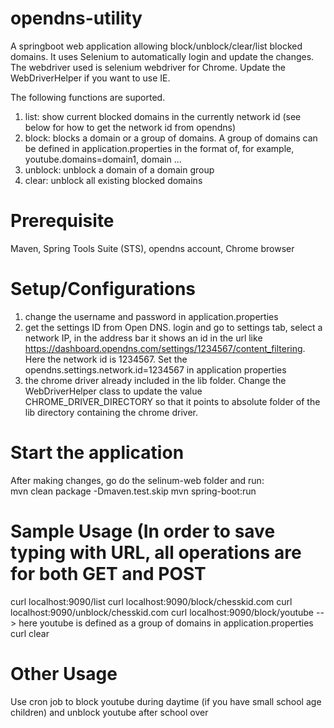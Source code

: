 # opendns-utility
A springboot web application allowing block/unblock/clear/list blocked domains. It uses Selenium to automatically login and update the changes. The webdriver used is selenium webdriver for Chrome. Update the WebDriverHelper if you want to use IE.

The following functions are suported.

1) list: show current blocked domains in the currently network id (see below for how to get the network id from opendns)
2) block: blocks a domain or a group of domains. A group of domains can be defined in application.properties in the format of, for example, youtube.domains=domain1, domain ...
3) unblock: unblock a domain of a domain group
4) clear: unblock all existing blocked domains

# Prerequisite
Maven, Spring Tools Suite (STS), opendns account, Chrome browser

# Setup/Configurations
1) change the username and password in application.properties
2) get the settings ID from Open DNS. login and go to settings tab, select a network IP, in the address bar it shows an id in the url like
https://dashboard.opendns.com/settings/1234567/content_filtering. Here the network id is 1234567. Set the opendns.settings.network.id=1234567 in application properties
3) the chrome driver already included in the lib folder. Change the WebDriverHelper class to update the value CHROME_DRIVER_DIRECTORY so that it points to absolute folder of the lib directory containing the chrome driver.

# Start the application
After making changes, go do the selinum-web folder and run:  
mvn clean package -Dmaven.test.skip
mvn spring-boot:run

# Sample Usage (In order to save typing with URL, all operations are for both GET and POST
curl localhost:9090/list
curl localhost:9090/block/chesskid.com
curl localhost:9090/unblock/chesskid.com
curl localhost:9090/block/youtube    --> here youtube is defined as a group of domains in application.properties
curl clear

# Other Usage
Use cron job to block youtube during daytime (if you have small school age children) and unblock youtube after school over



